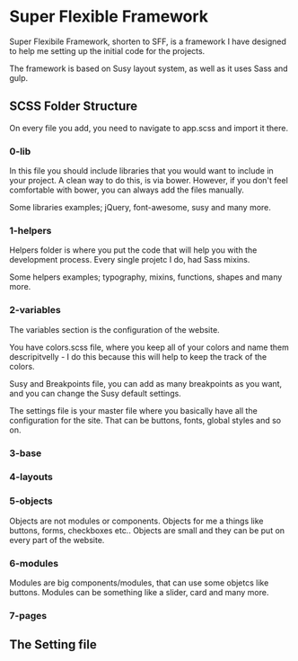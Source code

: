 # Super Flexible Framework

Super Flexibile Framework, shorten to SFF, is a framework I have designed to help me setting up the initial code for the projects. 

The framework is based on Susy layout system, as well as it uses Sass and gulp. 

## SCSS Folder Structure

On every file you add, you need to navigate to app.scss and import it there.

### 0-lib

In this file you should include libraries that you would want to include in your project. 
A clean way to do this, is via bower. However, if you don't feel comfortable with bower, you can always add the files manually. 

Some libraries examples; jQuery, font-awesome, susy and many more.

### 1-helpers

Helpers folder is where you put the code that will help you with the development process. 
Every single projetc I do, had Sass mixins. 

Some helpers examples; typography, mixins, functions, shapes and many more.

### 2-variables

The variables section is the configuration of the website. 

You have colors.scss file, where you keep all of your colors and name them descripitvelly - I do this because this will help to keep the track of the colors. 

Susy and Breakpoints file, you can add as many breakpoints as you want, and you can change the Susy default settings.

The settings file is your master file where you basically have all the configuration for the site.
That can be buttons, fonts, global styles and so on. 


### 3-base

### 4-layouts

### 5-objects

Objects are not modules or components. Objects for me a things like buttons, forms, checkboxes etc..
Objects are small and they can be put on every part of the website. 

### 6-modules

Modules are big components/modules, that can use some objetcs like buttons. Modules can be something like a slider, card and many more. 

### 7-pages

## The Setting file



